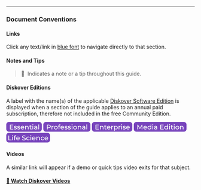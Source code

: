 ___
### Document Conventions

#### Links

Click any text/link in [blue font](#introduction) to navigate directly to that section.

#### Notes and Tips
> 🔆 &nbsp;Indicates a note or a tip throughout this guide.

#### Diskover Editions
A label with the name(s) of the applicable [Diskover Software Edition](https://www.diskoverdata.com/solutions/) is displayed when a section of the guide applies to an annual paid subscription, therefore not included in the free Community Edition.

![Image: Essential Edition Label](images/button_edition_essential.png)&nbsp;![Image: Professional Edition Label](images/button_edition_professional.png)&nbsp;![Image: Enterprise Edition Label](images/button_edition_enterprise.png)&nbsp;![Image: AJA Diskover Media Edition Label](images/button_edition_media.png)&nbsp;![Image: Life Science Edition Label](images/button_edition_life_science.png)

#### Videos
A similar link will appear if a demo or quick tips video exits for that subject.

#### [🍿 Watch Diskover Videos](https://vimeo.com/user160841725)
